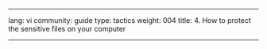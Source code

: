 

---

lang: vi
community: guide
type: tactics
weight: 004
title: 4. How to protect the sensitive files on your computer

---

<stub>

